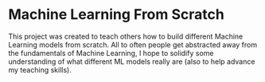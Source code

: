 # Machine Learning From Scratch
This project was created to teach others how to build different Machine Learning models from scratch. All to often people get abstracted away from the fundamentals of Machine Learning, 
I hope to solidify some understanding of what different ML models really are (also to help advance my teaching skills).
